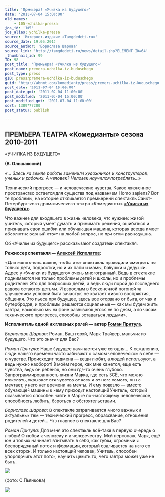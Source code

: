 ```yaml
---
title: 'Премьера! «Училка из будущего»'
date: '2011-07-04 15:00:00'
old_names:
    - 105-ychilka-pressa
jos_id: '105'
jos_alias: ychilka-pressa
source: 'Интернет-издание «Tamgdedeti.ru»'
source_date: 19.05.2011
source_author: 'Борислава Шарова'
source_link: 'http://tamgdedeti.ru/news/detail.php?ELEMENT_ID=64'
_thumbnail_id: 99
ID: 98
post_title: 'Премьера! «Училка из будущего»'
post_name: premera-uchilka-iz-buduschego
post_type: press
gID: press/premera-uchilka-iz-buduschego
guid: 'http://abnmt.com/komedianty/press/premera-uchilka-iz-buduschego'
post_date: '2011-07-04 15:00:00'
post_date_gmt: '2011-07-04 11:00:00'
post_modified: '2011-07-04 15:00:00'
post_modified_gmt: '2011-07-04 11:00:00'
sort: 1309777200
post_status: publish

---
```


## ПРЕМЬЕРА ТЕАТРА «Комедианты» сезона 2010-2011


«УЧИЛКА ИЗ БУДУЩЕГО»


**(В. Ольшанский)**


_«... Здесь на земле роботы заменили художников
и конструкторов, ученых и рабочих.
А человек? Человек научился потреблять...»_


Технический прогресс — и человеческие чувства. Какое жизненное пространство остается для существа под названием Homo sapiens? Вот те проблемы, на которые откликается премьерный спектакль Санкт-Петербургского драматического театра «Комедианты» **[«Училка из будущего»][0]**.


Что важнее для входящего в жизнь человека, что нужнее: живой учитель, который умеет думать и принимать решения, ошибаться и признавать свои ошибки или обучающая машина, которая всегда имеет абсолютно верный ответ на любой вопрос, но при этом равнодушна.


Об «Училке из будущего» рассказывают создатели спектакля.


**Режиссер спектакля — [Алексей Исполатов][1]:**


«Для меня очень важно, чтобы этот спектакль приходили смотреть не только дети, подростки, но и их папы и мамы, бабушки и дедушки. Адрес у «Училки из будущего» очень многогранный. Ведь в спектакле поднимаются не только проблемы детей и школы, но и проблемы родителей. Это для подросших детей, а ведь люди порой до последнего вздоха остаются детьми. И взрослым в бесконечной погоней за улучшением условий быта зачастую не хватает живого восприятия, общения. Это пьеса про будущее, здесь все оторвано от быта, от чая и бутербродов, и проблемы решаются социальные — как мы будем жить завтра, насколько мы на фоне развивающегося не по дням, а по часам технического прогресса, способны оставаться людьми».


**Исполнитель одной их главных ролей — актер [Роман Притула][2].**


_Борислава Шарова_: Роман, Ваш герой, Марк Трайвер, мальчик из будущего. Что это значит для Вас?


_Роман Притула_: Наше будущее начинается уже сегодня... К сожалению, люди нашего времени часто забывают о самом человеческом в себе — о чувстве. Происходит подмена — вещи любят, а людей используют, а ведь нужно наоборот! В моём герое, как мне кажется, еще есть чувства, ведь он ребенок, но они где-то очень глубоко. Запрограммированность жизни Марка, где есть ВСЁ, что можно пожелать, скрывает эти чувства от всех и от него самого, он не мечтает, у него нет времени на мечты. И ему повезло — вместо обучающей машины к нему приходит настоящий Учитель, который оказывается способен найти в Марке по-настоящему человеческое, способность любить, бороться с обстоятельствами.


_Борислава Шарова_: В спектакле затрагивается много важных и актуальных тем — технический прогресс, образование, отношения родителей и детей... Что главное в спектакле для Вас?


_Роман Притула_: Для меня это спектакль всё-таки в первую очередь о любви! О любви к человеку и к человечеству. Мой персонаж, Марк, ещё юн и только начинает впитывать в себя, как губка, огромный и беспорядочный поток информации, который сваливается на него со всех сторон. И только настоящий человек, Учитель, способен упорядочить этот поток, научить ценить то, чего завтра может уже не быть.


![](image-01.jpg)


(фото: С.Пьянкова)


![](image-02.jpg)

[0]: ../../performance/uchilka-iz-buduschego "Училка из будущего"
[1]: ../../person/aleksei-ispolatov "Алексей Исполатов"
[2]: ../../person/roman-pritula "Роман Притула"